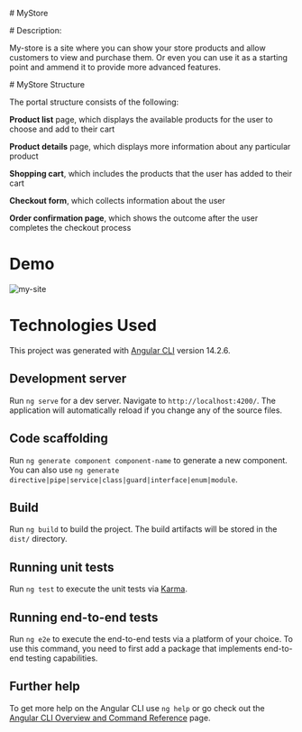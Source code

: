 \# MyStore

\# Description: 

My-store is a site where you can show your store products and allow customers to view and purchase them. Or even you can use it as a starting point and ammend it to provide more advanced features.



\# MyStore Structure

The portal structure consists of the following:



**Product list** page, which displays the available products for the user to choose and add to their cart



**Product details** page, which displays more information about any particular product



**Shopping cart**, which includes the products that the user has added to their cart



**Checkout form**, which collects information about the user 



**Order confirmation page**, which shows the outcome after the user completes the checkout process 

# Demo
![my-site](https://user-images.githubusercontent.com/77669781/198496654-5de92679-c482-48f4-a96a-f677628c907d.gif)


# Technologies Used

This project was generated with [Angular CLI](https://github.com/angular/angular-cli) version 14.2.6.

## Development server

Run `ng serve` for a dev server. Navigate to `http://localhost:4200/`. The application will automatically reload if you change any of the source files.

## Code scaffolding

Run `ng generate component component-name` to generate a new component. You can also use `ng generate directive|pipe|service|class|guard|interface|enum|module`.

## Build

Run `ng build` to build the project. The build artifacts will be stored in the `dist/` directory.

## Running unit tests

Run `ng test` to execute the unit tests via [Karma](https://karma-runner.github.io).

## Running end-to-end tests

Run `ng e2e` to execute the end-to-end tests via a platform of your choice. To use this command, you need to first add a package that implements end-to-end testing capabilities.

## Further help

To get more help on the Angular CLI use `ng help` or go check out the [Angular CLI Overview and Command Reference](https://angular.io/cli) page.
